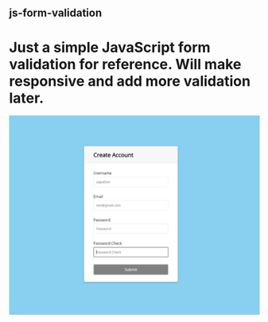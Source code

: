 ## js-form-validation
# Just a simple JavaScript form validation for reference. Will make responsive and add more validation later.  

![js-form-validation](img/capture.png)
